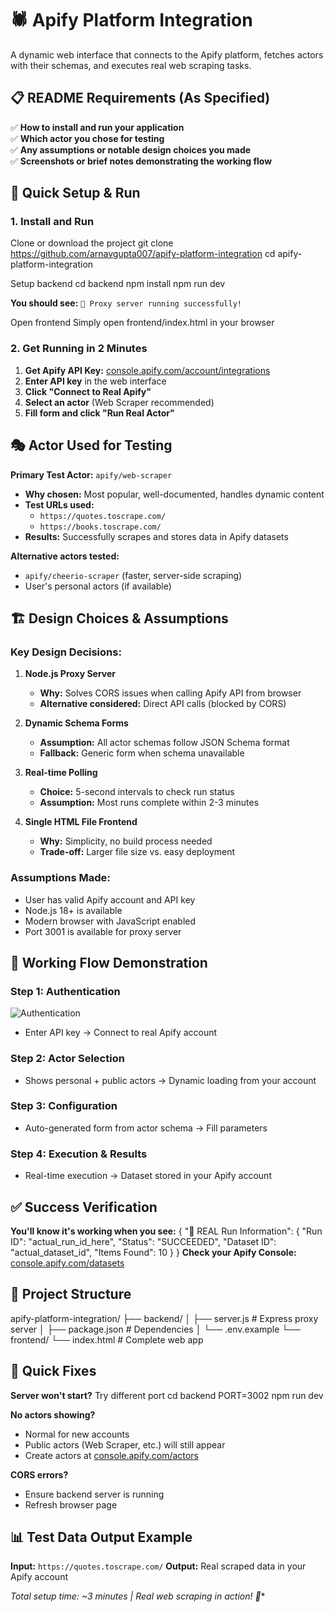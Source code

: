 # 🕷️ Apify Platform Integration

A dynamic web interface that connects to the Apify platform, fetches actors with their schemas, and executes real web scraping tasks.

## 📋 README Requirements (As Specified)

✅ **How to install and run your application**  
✅ **Which actor you chose for testing**  
✅ **Any assumptions or notable design choices you made**  
✅ **Screenshots or brief notes demonstrating the working flow**

## 🚀 Quick Setup & Run

### 1. Install and Run

Clone or download the project
git clone https://github.com/arnavgupta007/apify-platform-integration
cd apify-platform-integration

Setup backend
cd backend
npm install
npm run dev


**You should see:** `🎉 Proxy server running successfully!`

Open frontend
Simply open frontend/index.html in your browser


### 2. Get Running in 2 Minutes

1. **Get Apify API Key:** [console.apify.com/account/integrations](https://console.apify.com/account/integrations)
2. **Enter API key** in the web interface
3. **Click "Connect to Real Apify"**
4. **Select an actor** (Web Scraper recommended)
5. **Fill form and click "Run Real Actor"**

## 🎭 Actor Used for Testing

**Primary Test Actor:** `apify/web-scraper`
- **Why chosen:** Most popular, well-documented, handles dynamic content
- **Test URLs used:** 
  - `https://quotes.toscrape.com/`
  - `https://books.toscrape.com/`
- **Results:** Successfully scrapes and stores data in Apify datasets

**Alternative actors tested:**
- `apify/cheerio-scraper` (faster, server-side scraping)
- User's personal actors (if available)

## 🏗️ Design Choices & Assumptions

### Key Design Decisions:

1. **Node.js Proxy Server**
   - **Why:** Solves CORS issues when calling Apify API from browser
   - **Alternative considered:** Direct API calls (blocked by CORS)

2. **Dynamic Schema Forms**
   - **Assumption:** All actor schemas follow JSON Schema format
   - **Fallback:** Generic form when schema unavailable

3. **Real-time Polling**
   - **Choice:** 5-second intervals to check run status
   - **Assumption:** Most runs complete within 2-3 minutes

4. **Single HTML File Frontend**
   - **Why:** Simplicity, no build process needed
   - **Trade-off:** Larger file size vs. easy deployment

### Assumptions Made:

- User has valid Apify account and API key
- Node.js 18+ is available
- Modern browser with JavaScript enabled
- Port 3001 is available for proxy server

## 📸 Working Flow Demonstration

### Step 1: Authentication
![Authentication](<img width="1858" height="898" alt="image" src="https://github.com/user-attachments/assets/3690f83b-8aed-4bc3-b5fd-b5b3345302bb" />
)
- Enter API key → Connect to real Apify account
### Step 2: Actor Selection
- Shows personal + public actors → Dynamic loading from your account
### Step 3: Configuration
- Auto-generated form from actor schema → Fill parameters
### Step 4: Execution & Results
- Real-time execution → Dataset stored in your Apify account

## ✅ Success Verification

**You'll know it's working when you see:**
{
"🎉 REAL Run Information": {
"Run ID": "actual_run_id_here",
"Status": "SUCCEEDED",
"Dataset ID": "actual_dataset_id",
"Items Found": 10
}
}
**Check your Apify Console:** [console.apify.com/datasets](https://console.apify.com/datasets)

## 🔧 Project Structure
apify-platform-integration/
├── backend/
│ ├── server.js # Express proxy server
│ ├── package.json # Dependencies
│ └── .env.example
└── frontend/
└── index.html # Complete web app

## 🐛 Quick Fixes

**Server won't start?**
Try different port
cd backend
PORT=3002 npm run dev

**No actors showing?**
- Normal for new accounts
- Public actors (Web Scraper, etc.) will still appear
- Create actors at [console.apify.com/actors](https://console.apify.com/actors)

**CORS errors?**
- Ensure backend server is running
- Refresh browser page

## 📊 Test Data Output Example

**Input:** `https://quotes.toscrape.com/`
**Output:** Real scraped data in your Apify account

*Total setup time: ~3 minutes | Real web scraping in action! 🚀**
